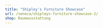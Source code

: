 ```yaml
---
title: "Shipley's Furniture Showcase"
url: /seneca/shipleys-furniture-showcase-2/
shop: Raumausstattung
---
```

